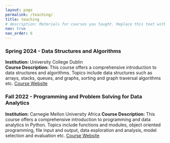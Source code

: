 ```yaml
---
layout: page
permalink: /teaching/
title: teaching
# description: Materials for courses you taught. Replace this text with your description.
nav: true
nav_order: 6
---
```


### Spring 2024 - Data Structures and Algorithms
**Institution:** University College Dublin  
**Course Description:** This course offers a comprehensive introduction to data structures and algorithms. Topics include data structures such as arrays, stacks, queues, and graphs, sorting and graph traversal algorithms etc.
[Course Website](https://hub.ucd.ie/usis/!W_HU_MENU.P_PUBLISH?p_tag=MODULE&MODULE=COMP20230)

### Fall 2022 - Programming and Problem Solving for Data Analytics
**Institution:** Carnegie Mellon University Africa
**Course Description:** This course offers a comprehensive introduction to programming and data analytics in Python. Topics include functions and modules, object oriented programming, file input and output, data exploration and analysis, model selection and evaluation etc.
[Course Website](https://www.africa.engineering.cmu.edu/academics/courses/04-638.html)


